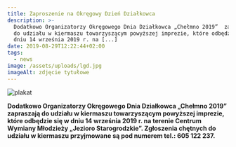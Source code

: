 ```yaml
---
title: Zaproszenie na Okręgowy Dzień Działkowca
description: >-
  Dodatkowo Organizatorzy Okręgowego Dnia Działkowca „Chełmno 2019”  zapraszają
  do udziału w kiermaszu towarzyszącym powyższej imprezie, które odbędzie się w
  dniu 14 września 2019 r. na [...]
date: 2019-08-29T12:22:44+02:00
tags:
  - news
image: /assets/uploads/lgd.jpg
imageAlt: zdjęcie tytułowe
---
```

![plakat](/assets/uploads/okregowy-zarzad-torunsko-wroclawski.jpg)

**Dodatkowo Organizatorzy Okręgowego Dnia Działkowca „Chełmno 2019”  zapraszają do udziału w kiermaszu towarzyszącym powyższej imprezie, które odbędzie się w dniu 14 września 2019 r. na terenie Centrum Wymiany Młodzieży „Jezioro Starogrodzkie”. Zgłoszenia chętnych do udziału w kiermaszu przyjmowane są pod numerem tel.: 605 122 237.**
